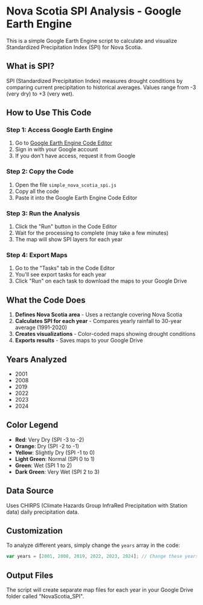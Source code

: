 # Nova Scotia SPI Analysis - Google Earth Engine

This is a simple Google Earth Engine script to calculate and visualize Standardized Precipitation Index (SPI) for Nova Scotia.

## What is SPI?
SPI (Standardized Precipitation Index) measures drought conditions by comparing current precipitation to historical averages. Values range from -3 (very dry) to +3 (very wet).

## How to Use This Code

### Step 1: Access Google Earth Engine
1. Go to [Google Earth Engine Code Editor](https://code.earthengine.google.com/)
2. Sign in with your Google account
3. If you don't have access, request it from Google

### Step 2: Copy the Code
1. Open the file `simple_nova_scotia_spi.js`
2. Copy all the code
3. Paste it into the Google Earth Engine Code Editor

### Step 3: Run the Analysis
1. Click the "Run" button in the Code Editor
2. Wait for the processing to complete (may take a few minutes)
3. The map will show SPI layers for each year

### Step 4: Export Maps
1. Go to the "Tasks" tab in the Code Editor
2. You'll see export tasks for each year
3. Click "Run" on each task to download the maps to your Google Drive

## What the Code Does

1. **Defines Nova Scotia area** - Uses a rectangle covering Nova Scotia
2. **Calculates SPI for each year** - Compares yearly rainfall to 30-year average (1991-2020)
3. **Creates visualizations** - Color-coded maps showing drought conditions
4. **Exports results** - Saves maps to your Google Drive

## Years Analyzed
- 2001
- 2008  
- 2019
- 2022
- 2023
- 2024

## Color Legend
- **Red**: Very Dry (SPI -3 to -2)
- **Orange**: Dry (SPI -2 to -1)
- **Yellow**: Slightly Dry (SPI -1 to 0)
- **Light Green**: Normal (SPI 0 to 1)
- **Green**: Wet (SPI 1 to 2)
- **Dark Green**: Very Wet (SPI 2 to 3)

## Data Source
Uses CHIRPS (Climate Hazards Group InfraRed Precipitation with Station data) daily precipitation data.

## Customization
To analyze different years, simply change the `years` array in the code:
```javascript
var years = [2001, 2008, 2019, 2022, 2023, 2024]; // Change these years
```

## Output Files
The script will create separate map files for each year in your Google Drive folder called "NovaScotia_SPI".